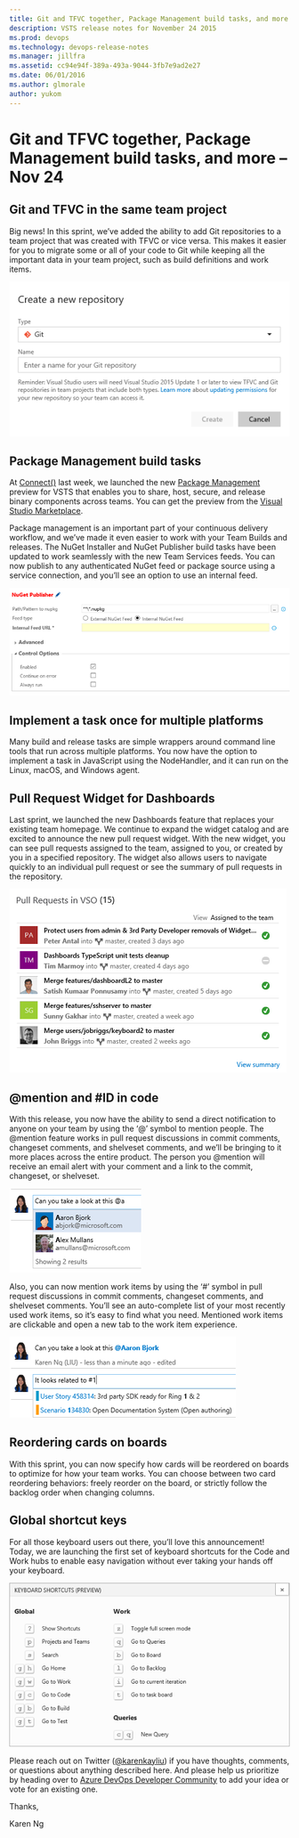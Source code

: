 ```yaml
---
title: Git and TFVC together, Package Management build tasks, and more – Nov 24
description: VSTS release notes for November 24 2015
ms.prod: devops
ms.technology: devops-release-notes
ms.manager: jillfra
ms.assetid: cc94e94f-389a-493a-9044-3fb7e9ad2e27
ms.date: 06/01/2016
ms.author: glmorale
author: yukom
---
```


# Git and TFVC together, Package Management build tasks, and more – Nov 24

## Git and TFVC in the same team project
 
Big news! In this sprint, we’ve added the ability to add Git repositories to a team project that was created with TFVC or vice versa. This makes it easier for you to migrate some or all of your code to Git while keeping all the important data in your team project, such as build definitions and work items.
 
![Adding a Git repository to a TFVC project](media/11_24_01.png)

## Package Management build tasks

At [Connect()](https://channel9.msdn.com/Events/Visual-Studio/Connect-event-2015/) last week, we launched the new [Package Management](https://devblogs.microsoft.com/devops/announcing-package-management-support-for-vsotfs/) preview for VSTS that enables you to share, host, secure, and release binary components across teams. You can get the preview from the [Visual Studio Marketplace](https://marketplace.visualstudio.com/items?itemName=ms.feed).

Package management is an important part of your continuous delivery workflow, and we’ve made it even easier to work with your Team Builds and releases. The NuGet Installer and NuGet Publisher build tasks have been updated to work seamlessly with the new Team Services feeds. You can now publish to any authenticated NuGet feed or package source using a service connection, and you’ll see an option to use an internal feed.

![The NuGet Publisher build task](media/11_24_02.png)

## Implement a task once for multiple platforms

Many build and release tasks are simple wrappers around command line tools that run across multiple platforms. You now have the option to implement a task in JavaScript using the NodeHandler, and it can run on the Linux, macOS, and Windows agent.

## Pull Request Widget for Dashboards

Last sprint, we launched the new Dashboards feature that replaces your existing team homepage. We continue to expand the widget catalog and are excited to announce the new pull request widget. With the new widget, you can see pull requests assigned to the team, assigned to you, or created by you in a specified repository. The widget also allows users to navigate quickly to an individual pull request or see the summary of pull requests in the repository.

![VIewing pull requests assigned to the team](media/11_24_03.png)

## @mention and #ID in code

With this release, you now have the ability to send a direct notification to anyone on your team by using the ‘@’ symbol to mention people. The @mention feature works in pull request discussions in commit comments, changeset comments, and shelveset comments, and we’ll be bringing to it more places across the entire product. The person you @mention will receive an email alert with your comment and a link to the commit, changeset, or shelveset.

![Using @mention in a discussion](media/11_24_04.png)

Also, you can now mention work items by using the ‘#’ symbol in pull request discussions in commit comments, changeset comments, and shelveset comments. You’ll see an auto-complete list of your most recently used work items, so it’s easy to find what you need. Mentioned work items are clickable and open a new tab to the work item experience.

![Using # to mention a work item in a discussion](media/11_24_05.png)

## Reordering cards on boards

With this sprint, you can now specify how cards will be reordered on boards to optimize for how your team works. You can choose between two card reordering behaviors: freely reorder on the board, or strictly follow the backlog order when changing columns.

## Global shortcut keys

For all those keyboard users out there, you’ll love this announcement! Today, we are launching the first set of keyboard shortcuts for the Code and Work hubs to enable easy navigation without ever taking your hands off your keyboard.

![Global shortcut keys](media/11_24_06.png)

Please reach out on Twitter ([@karenkayliu](https://twitter.com/karenkayliu)) if you have thoughts, comments, or questions about anything described here. And please help us prioritize by heading over to [Azure DevOps Developer Community](https://developercommunity.visualstudio.com/spaces/21/index.html) to add your idea or vote for an existing one.

Thanks,

Karen Ng
